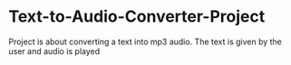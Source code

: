 # Text-to-Audio-Converter-Project

Project is about converting a text into mp3 audio.
The text is given by the user and audio is played
